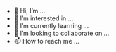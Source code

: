 - 👋 Hi, I’m ...
- 👀 I’m interested in ...
- 🌱 I’m currently learning ...
- 💞️ I’m looking to collaborate on ...
- 📫 How to reach me ...

<!---
ozoemenaani/ozoemenaani is a ✨ special ✨ repository because its `README.md` (this file) appears on your GitHub profile.
You can click the Preview link to take a look at your changes.
--->
